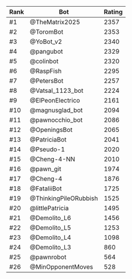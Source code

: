Rank|Bot|Rating
---|---|---
#1|@TheMatrix2025|2357
#2|@ToromBot|2353
#3|@YoBot_v2|2340
#4|@pangubot|2329
#5|@colinbot|2320
#6|@RaspFish|2295
#7|@PetersBot|2257
#8|@Vatsal_1123_bot|2224
#9|@ElPeonElectrico|2161
#10|@magnusglad_bot|2094
#11|@pawnocchio_bot|2086
#12|@OpeningsBot|2065
#13|@PatriciaBot|2041
#14|@Pseudo-1|2020
#15|@Cheng-4-NN|2010
#16|@pawn_git|1974
#17|@Cheng-4|1876
#18|@FataliiBot|1725
#19|@ThinkingPileORubbish|1525
#20|@littlePatricia|1495
#21|@Demolito_L6|1456
#22|@Demolito_L5|1253
#23|@Demolito_L4|1098
#24|@Demolito_L3|860
#25|@pawnrobot|564
#26|@MinOpponentMoves|528
